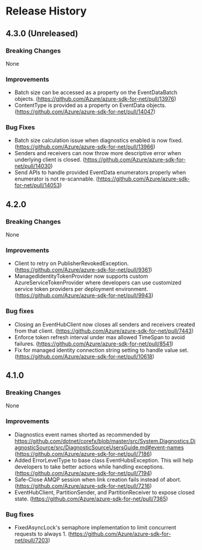# Release History

## 4.3.0 (Unreleased)
### Breaking Changes
None

### Improvements
- Batch size can be accessed as a property on the EventDataBatch objects. (https://github.com/Azure/azure-sdk-for-net/pull/13976)
- ContentType is provided as a property on EventData objects. (https://github.com/Azure/azure-sdk-for-net/pull/14047)

### Bug Fixes
- Batch size calculation issue when diagnostics enabled is now fixed. (https://github.com/Azure/azure-sdk-for-net/pull/13966)
- Senders and receivers can now throw more descriptive error when underlying client is closed. (https://github.com/Azure/azure-sdk-for-net/pull/14030)
- Send APIs to handle provided EventData enumerators properly when enumerator is not re-scannable. (https://github.com/Azure/azure-sdk-for-net/pull/14053)

## 4.2.0
### Breaking Changes
None

### Improvements
- Client to retry on PublisherRevokedException. (https://github.com/Azure/azure-sdk-for-net/pull/9361)
- ManagedIdentityTokenProvider now supports custom AzureServiceTokenProvider where developers can use customized service token providers per deployment environment. (https://github.com/Azure/azure-sdk-for-net/pull/9943)
 
### Bug fixes
- Closing an EventHubClient now closes all senders and receivers created from that client. (https://github.com/Azure/azure-sdk-for-net/pull/7443)
- Enforce token refresh interval under max allowed TimeSpan to avoid failures. (https://github.com/Azure/azure-sdk-for-net/pull/8541)
- Fix for managed identity connection string setting to handle value set. (https://github.com/Azure/azure-sdk-for-net/pull/10618)

## 4.1.0
### Breaking Changes
None

### Improvements
- Diagnostics event names shorted as recommended by https://github.com/dotnet/corefx/blob/master/src/System.Diagnostics.DiagnosticSource/src/DiagnosticSourceUsersGuide.md#event-names (https://github.com/Azure/azure-sdk-for-net/pull/7186)
- Added ErrorLevelType to base class EventHubsException. This will help developers to take better actions while handling exceptions. (https://github.com/Azure/azure-sdk-for-net/pull/7194)
- Safe-Close AMQP session when link creation fails instead of abort. (https://github.com/Azure/azure-sdk-for-net/pull/7216)
- EventHubClient, PartitionSender, and PartitionReceiver to expose closed state. (https://github.com/Azure/azure-sdk-for-net/pull/7365)

### Bug fixes
- FixedAsyncLock's semaphore implementation to limit concurrent requests to always 1. (https://github.com/Azure/azure-sdk-for-net/pull/7203)
